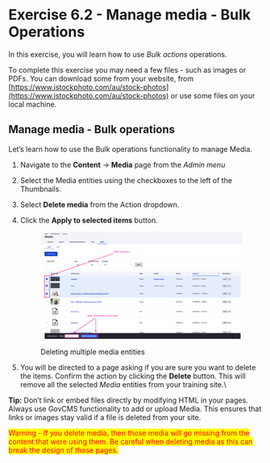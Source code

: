 # Exercise 6.2 - Manage media - Bulk Operations

In this exercise, you will learn how to use _Bulk actions_ operations.

To complete this exercise you may need a few files - such as images or PDFs. You can download some from your website, from [https://www.istockphoto.com/au/stock-photos](https://www.istockphoto.com/au/stock-photos) or use some files on your local machine.

## Manage media - Bulk operations

Let’s learn how to use the Bulk operations functionality to manage Media.

1. Navigate to the **Content** → **Media** page from the _Admin menu_
2. Select the Media entities using the checkboxes to the left of the Thumbnails.
3. Select **Delete media** from the Action dropdown.
4.  Click the **Apply to selected items** button.

    <figure><img src="../.gitbook/assets/image (1) (1) (1) (1) (1) (1) (1) (1).png" alt=""><figcaption><p>Deleting multiple media entities</p></figcaption></figure>
5. You will be directed to a page asking if you are sure you want to delete the items. Confirm the action by clicking the **Delete** button. This will remove all the selected _Media_ entities from your training site.\


**Tip:** Don’t link or embed files directly by modifying HTML in your pages. Always use GovCMS functionality to add or upload Media. This ensures that links or images stay valid if a file is deleted from your site.

<mark style="color:red;">Warning - If you delete media, then those media will go missing from the content that were using them. Be careful when deleting media as this can break the design of those pages.</mark>
